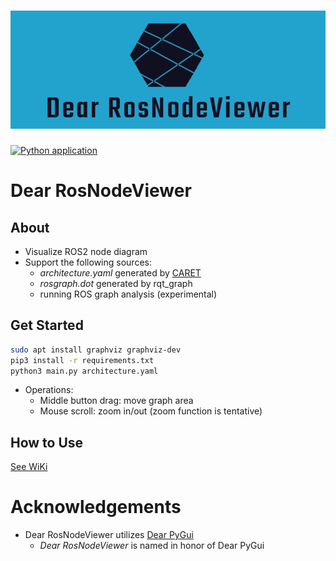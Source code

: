<h1 align="center">
    <img src="./00_docs/logo.png" alt="Dear RosNodeViewer logo"></a>
</h1>

[![Python application](https://github.com/takeshi-iwanari/dear_ros_node_viewer/actions/workflows/python-app.yml/badge.svg)](https://github.com/takeshi-iwanari/dear_ros_node_viewer/actions/workflows/python-app.yml)

# Dear RosNodeViewer
## About
- Visualize ROS2 node diagram
- Support the following sources:
    - *architecture.yaml* generated by [CARET](https://tier4.github.io/CARET_doc)
    - *rosgraph.dot* generated by rqt_graph
    - running ROS graph analysis (experimental)

## Get Started
```sh
sudo apt install graphviz graphviz-dev
pip3 install -r requirements.txt
python3 main.py architecture.yaml
```

- Operations:
    - Middle button drag: move graph area
    - Mouse scroll: zoom in/out (zoom function is tentative)


## How to Use
[See WiKi](https://github.com/takeshi-iwanari/dear_ros_node_viewer/wiki/01.-How-to-Use)


# Acknowledgements
- Dear RosNodeViewer utilizes [Dear PyGui](https://github.com/hoffstadt/DearPyGui)
    - *Dear RosNodeViewer* is named in honor of Dear PyGui
